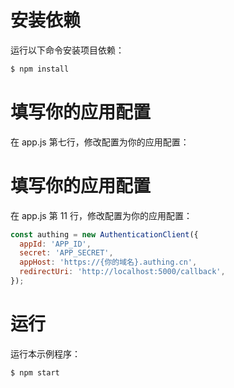 # 安装依赖

运行以下命令安装项目依赖：

```bash
$ npm install
```

# 填写你的应用配置

在 app.js 第七行，修改配置为你的应用配置：

# 填写你的应用配置

在 app.js 第 11 行，修改配置为你的应用配置：

```js
const authing = new AuthenticationClient({
  appId: 'APP_ID',
  secret: 'APP_SECRET',
  appHost: 'https://{你的域名}.authing.cn',
  redirectUri: 'http://localhost:5000/callback',
});
```

# 运行

运行本示例程序：

```bash
$ npm start
```

